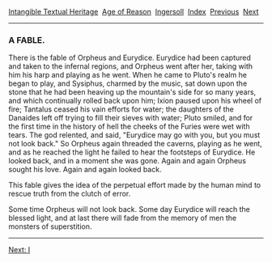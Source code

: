 [Intangible Textual Heritage](../../../index)  [Age of
Reason](../../index)  [Ingersoll](../index)  [Index](index) 
[Previous](i0168)  [Next](i0170) 

------------------------------------------------------------------------

### A FABLE.

There is the fable of Orpheus and Eurydice. Eurydice had been captured
and taken to the infernal regions, and Orpheus went after her, taking
with him his harp and playing as he went. When he came to Pluto's realm
he began to play, and Sysiphus, charmed by the music, sat down upon the
stone that he had been heaving up the mountain's side for so many years,
and which continually rolled back upon him; Ixion paused upon his wheel
of fire; Tantalus ceased his vain efforts for water; the daughters of
the Danaides left off trying to fill their sieves with water; Pluto
smiled, and for the first time in the history of hell the cheeks of the
Furies were wet with tears. The god relented, and said, "Eurydice may go
with you, but you must not look back." So Orpheus again threaded the
caverns, playing as he went, and as he reached the light he failed to
hear the footsteps of Eurydice. He looked back, and in a moment she was
gone. Again and again Orpheus sought his love. Again and again looked
back.

This fable gives the idea of the perpetual effort made by the human mind
to rescue truth from the clutch of error.

Some time Orpheus will not look back. Some day Eurydice will reach the
blessed light, and at last there will fade from the memory of men the
monsters of superstition.

------------------------------------------------------------------------

[Next: I](i0170)
